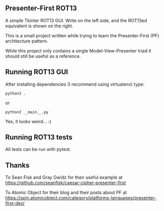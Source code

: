 Presenter-First ROT13
---

A simple Tkinter ROT13 GUI. Write on the left side,
and the ROT13ed equivalent is shown on the right.

This is a small project written while trying to
learn the Presenter-First (PF) architecture pattern.

While this project only contains a single
Model-View-Presenter triad it should still
be useful as a reference.

Running ROT13 GUI
---

After installing dependencies (I recommend using
virtualenv) type:

    python3 .

or

    python3 __main__.py

Yes, it looks weird... :(

Running ROT13 tests
-------------------

All tests can be run with pytest.

Thanks
---

To Sean Fisk and Gray Gwidz for their useful example at
https://github.com/seanfisk/caesar-cipher-presenter-first

To Atomic Object for their blog and their posts about PF at
https://spin.atomicobject.com/category/platforms-languages/presenter-first-dev/
